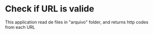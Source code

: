 # Check if URL is valide

This application read de files in "arquivo" folder, and returns http codes from each URL
